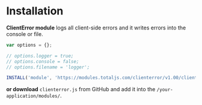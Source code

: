 # Installation

__ClientError module__ logs all client-side errors and it writes errors into the console or file.

```js
var options = {};

// options.logger = true;
// options.console = false;
// options.filename = 'logger';

INSTALL('module', 'https://modules.totaljs.com/clienterror/v1.00/clienterror.js', options);
```

__or download__ `clienterror.js` from GitHub and add it into the `/your-application/modules/`.